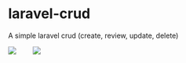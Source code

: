# laravel-crud
A simple laravel crud (create, review, update, delete)

<img src="http://www.graciomar.com.br/images/laravel.jpg"  widt="400" style="margin-right:30px;" /> <img src="http://www.graciomar.com.br/images/composer.jpg"  widt="400" />
